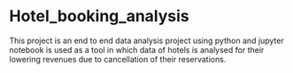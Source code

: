 # Hotel_booking_analysis
This project is an end to end data analysis project using python and jupyter notebook is used as a tool in which data of hotels is analysed for their lowering revenues due to cancellation of their reservations.
